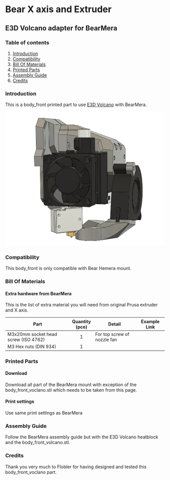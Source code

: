 # Bear X axis and Extruder

## E3D Volcano adapter for BearMera

### Table of contents
  1. [Introduction](#introduction)
  1. [Compatibility](#compatibility)
  1. [Bill Of Materials](#bill-of-materials)
  1. [Printed Parts](#printed-parts)
  1. [Assembly Guide](#assembly-guide)
  1. [Credits](#credits)

### Introduction

This is a body_front printed part to use [E3D Volcano](https://e3d-online.com/volcano-block-for-sensor-cartridges) with BearMera.

![Bear Hemera body](images/bear_hemera_volcano_01.jpg)



### Compatibility

This body_front is only compatible with Bear Hemera mount.



### Bill Of Materials

#### Extra hardware from BearMera

This is the list of extra material you will need from original Prusa extruder and X axis.

| Part     | Quantity<br>(pce) | Detail | Example Link |
|----------|:---------------:|----------|--------------|
| M3x20mm socket head screw (ISO 4762)   | 1 | For top screw of nozzle fan | |
| M3 Hex nuts (DIN 934)                  | 1 | | |



### Printed Parts

#### Download

Download all part of the BearMera mount with exception of the body_front_voclano.stl which needs to be taken from this page.

#### Print settings

Use same print settings as BearMera



### Assembly Guide

Follow the BearMera assembly guide but with the E3D Volcano heatblock and the body_front_volcano.stl.



### Credits

Thank you very much to Flobler for having designed and tested this body_front_voclano part.
